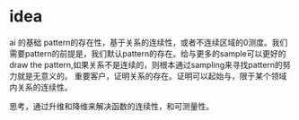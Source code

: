 # idea
ai 的基础
pattern的存在性，基于关系的连续性，或者不连续区域的0测度。我们需要pattern的前提是，我们默认pattern的存在。给与更多的sample可以更好的draw the pattern,如果关系不是连续的，则根本通过sampling来寻找pattern的努力就是无意义的。
重要客户，证明关系的存在。证明可以起始与，限于某个领域内关系的连续性。

思考，通过升维和降维来解决函数的连续性，和可测量性。
